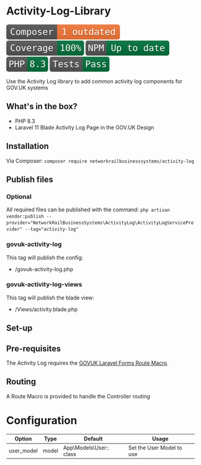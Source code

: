 # Activity-Log-Library

![Composer status](.github/composer.svg)
![Coverage status](.github/coverage.svg)
![NPM status](.github/npm.svg)
![PHP version](.github/php.svg)
![Tests status](.github/tests.svg)

Use the Activity Log library to add common activity log components for GOV.UK systems

## What's in the box?
* PHP 8.3
* Laravel 11 Blade Activity Log Page in the GOV.UK Design
  
## Installation
Via Composer: `composer require networkrailbusinesssystems/activity-log`

## Publish files
### Optional
All required files can be published with the command:
`php artisan vendor:publish --provider="NetworkRailBusinessSystems\ActivityLog\ActivityLogServiceProvider" --tag="activity-log"`

### govuk-activity-log 
This tag will publish the config:
* /govuk-activity-log.php

### govuk-activity-log-views
This tag will publish the blade view:
* /Views/activity.blade.php

## Set-up

## Pre-requisites
The Activity Log requires the [GOVUK Laravel Forms Route Macro](https://github.com/AnthonyEdmonds/govuk-laravel/blob/main/docs/forms.md).

## Routing
A Route Macro is provided to handle the Controller routing

# Configuration
|   Option   | Type  |         Default         |           Usage         |
| -----------| ----  | ------------------------| ------------------------|
| user_model | model | App\Models\User:: class | Set the User Model to use



